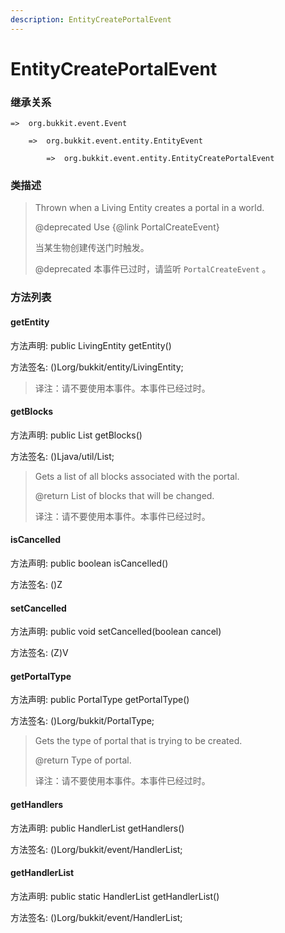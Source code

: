 ```yaml
---
description: EntityCreatePortalEvent
---
```


# EntityCreatePortalEvent

### 继承关系

    =>  org.bukkit.event.Event

        =>  org.bukkit.event.entity.EntityEvent

            =>  org.bukkit.event.entity.EntityCreatePortalEvent

### 类描述

> Thrown when a Living Entity creates a portal in a world.
>
> @deprecated Use {@link PortalCreateEvent}
>
>
> 
> 当某生物创建传送门时触发。
>
> @deprecated 本事件已过时，请监听 `PortalCreateEvent` 。

### 方法列表

#### getEntity

方法声明: public LivingEntity getEntity()

方法签名: ()Lorg/bukkit/entity/LivingEntity;

> 译注：请不要使用本事件。本事件已经过时。

#### getBlocks

方法声明: public List<BlockState> getBlocks()

方法签名: ()Ljava/util/List;

> Gets a list of all blocks associated with the portal.
>
> @return List of blocks that will be changed.
>
> 
>
> 译注：请不要使用本事件。本事件已经过时。

#### isCancelled

方法声明: public boolean isCancelled()

方法签名: ()Z

#### setCancelled

方法声明: public void setCancelled(boolean cancel)

方法签名: (Z)V

#### getPortalType

方法声明: public PortalType getPortalType()

方法签名: ()Lorg/bukkit/PortalType;

> Gets the type of portal that is trying to be created.
>
> @return Type of portal.
>
> 
>
> 译注：请不要使用本事件。本事件已经过时。

#### getHandlers

方法声明: public HandlerList getHandlers()

方法签名: ()Lorg/bukkit/event/HandlerList;

#### getHandlerList

方法声明: public static HandlerList getHandlerList()

方法签名: ()Lorg/bukkit/event/HandlerList;
